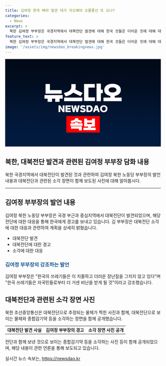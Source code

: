 ```yaml
---
title: 김여정 한국 삐라 발견 대가 각오해야 오물풍선 또 오나?
categories:
  - News
excerpt: >
  북한 김여정 부부장은 국경지역에서 대북전단 발견에 대해 한국 것들은 더러운 짓에 대해 대가를 감수해야 할 것이라며 도발을 일삼았다. 김 부부장은 쓰레기들이 소각되는 사진과 함께 이를 강력히 비난했다. 이에 대응하여, 북한은 한국 탈북민단체의 대북전단 살포에 생활쓰레기, 분뇨 등을 담은 오물풍선을 총 7번에 걸쳐 2000여 개를 발사한 사실을 밝혔다.
feature_text: >
  북한 김여정 부부장은 국경지역에서 대북전단 발견에 대해 한국 것들은 더러운 짓에 대해 대가를 감수해야 할 것이라며 도발을 일삼았다. 김 부부장은 쓰레기들이 소각되는 사진과 함께 이를 강력히 비난했다. 이에 대응하여, 북한은 한국 탈북민단체의 대북전단 살포에 생활쓰레기, 분뇨 등을 담은 오물풍선을 총 7번에 걸쳐 2000여 개를 발사한 사실을 밝혔다.
image: '/assets/img/newsdao_breakingnews.jpg'
---
```


<p><img src="/assets/img/newsdao_breakingnews.jpg" alt="flaretime 속보" /></p>

<h2 data-ke-size="size26">북한, 대북전단 발견과 관련된 김여정 부부장 담화 내용</h2>

<p data-ke-size="size16">북한 국경지역에서 대북전단이 발견된 것과 관련하여 김여정 북한 노동당 부부장의 발언 내용과 대북전단과 관련된 소각 장면이 함께 보도된 사진에 대해 알아봅시다.</p>

<hr>

<h2 data-ke-size="size26">김여정 부부장의 발언 내용</h2>

<p data-ke-size="size16">김여정 북한 노동당 부부장은 국경 부근과 중심지역에서 대북전단이 발견되었으며, 해당 전단에 대한 대응을 통해 한국에게 경고를 보내고 있습니다. 김 부부장은 대북전단 소각에 대한 대응과 관련하여 계획을 상세히 밝혔습니다.</p>

<ul>
  <li>대북전단 발견</li>
  <li>대북전단에 대한 경고</li>
  <li>소각에 대한 대응</li>
</ul>

<h3><span style="color: #1a5490;">김여정 부부장의 강조하는 발언</span></h3>

<p data-ke-size="size16">김여정 부부장은 "한국의 쓰레기들은 이 치졸하고 더러운 장난질을 그치지 않고 있다"며 "한국 쓰레기들은 자국민들로부터 더 거센 비난을 받게 될 것"이라고 강조했습니다.</p>

<h2 data-ke-size="size26">대북전단과 관련된 소각 장면 사진</h2>

<p data-ke-size="size16">북한 조선중앙통신은 대북전단으로 추정되는 물체가 찍힌 사진과 함께, 대북전단으로 보이는 물체와 종합감기약 등을 소각하는 장면을 함께 공개했습니다.</p>

<table>
  <tr>
    <td style="text-align: center; height: 17px;"><b>대북전단 발견 사실</b></td>
    <td style="text-align: center; height: 17px;"><b>김여정 부부장의 경고</b></td>
    <td style="text-align: center; height: 17px;"><b>소각 장면 사진 공개</b></td>
  </tr>
</table>

<p data-ke-size="size16">전단과 함께 보낸 것으로 보이는 종합감기약 등을 소각하는 사진 등이 함께 공개되었으며, 해당 내용이 관련 언론을 통해 보도되고 있습니다.</p>
실시간 뉴스 속보는, <a href="https://newsdao.kr" rel="dofollow">https://newsdao.kr</a>


